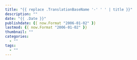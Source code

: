 ```yaml
---
title: "{{ replace .TranslationBaseName '-' ' ' | title }}"
description: ""
date: "{{ .Date }}"
publishdate: {{ now.Format "2006-01-02" }}
lastmod: {{ now.Format "2006-01-02" }}
thumbnail: ""
categories:
  - ""
tags:
  - ""
---
```

